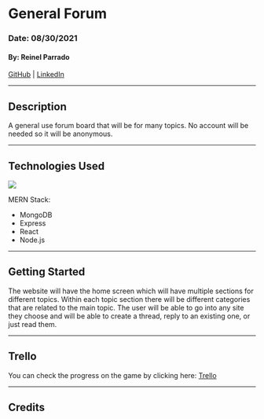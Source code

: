 # General Forum

### Date: 08/30/2021

#### By: Reinel Parrado

[GitHub](https://github.com/UnitarySaucer) | [LinkedIn](https://linkedin.com/in/reinel-parrado)

---

## Description

A general use forum board that will be for many topics. No account will be needed so it will be anonymous.

---

## Technologies Used

![](https://upload.wikimedia.org/wikipedia/commons/9/94/MERN-logo.png)

MERN Stack:
- MongoDB
- Express
- React
- Node.js

---

## Getting Started

The website will have the home screen which will have multiple sections for different topics. Within each topic section there will be different categories that are related to the main topic. The user will be able to go into any site they choose and will be able to create a thread, reply to an existing one, or just read them. 

---

## Trello

You can check the progress on the game by clicking here: [Trello](https://trello.com/b/BWLspMNB/general-forum-board)

---

## Credits